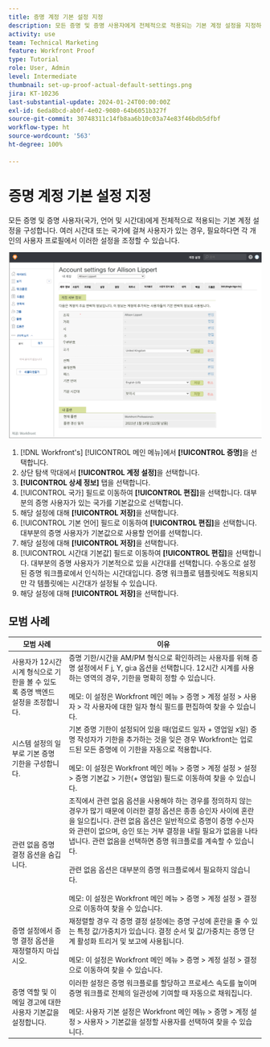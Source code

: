 ```yaml
---
title: 증명 계정 기본 설정 지정
description: 모든 증명 및 증명 사용자에게 전체적으로 적용되는 기본 계정 설정을 지정하는 방법을 알아봅니다.
activity: use
team: Technical Marketing
feature: Workfront Proof
type: Tutorial
role: User, Admin
level: Intermediate
thumbnail: set-up-proof-actual-default-settings.png
jira: KT-10236
last-substantial-update: 2024-01-24T00:00:00Z
exl-id: 6eda8bcd-ab0f-4e02-9080-64b6051b327f
source-git-commit: 30748311c14fb8aa6b10c03a74e83f46bdb5dfbf
workflow-type: ht
source-wordcount: '563'
ht-degree: 100%

---
```


# 증명 계정 기본 설정 지정

모든 증명 및 증명 사용자(국가, 언어 및 시간대)에게 전체적으로 적용되는 기본 계정 설정을 구성합니다. 여러 시간대 또는 국가에 걸쳐 사용자가 있는 경우, 필요하다면 각 개인의 사용자 프로필에서 이러한 설정을 조정할 수 있습니다.

![증명을 위한 계정 설정 창](assets/proof-system-setups-default-account-settings.png)

1. [!DNL Workfront's] [!UICONTROL 메인 메뉴]에서 **[!UICONTROL 증명]**&#x200B;을 선택합니다.
1. 상단 탐색 막대에서 **[!UICONTROL 계정 설정]**&#x200B;을 선택합니다.
1. **[!UICONTROL 상세 정보]** 탭을 선택합니다.
1. [!UICONTROL 국가] 필드로 이동하여 **[!UICONTROL 편집]**&#x200B;을 선택합니다. 대부분의 증명 사용자가 있는 국가를 기본값으로 선택합니다.
1. 해당 설정에 대해 **[!UICONTROL 저장]**&#x200B;을 선택합니다.
1. [!UICONTROL 기본 언어] 필드로 이동하여 **[!UICONTROL 편집]**&#x200B;을 선택합니다. 대부분의 증명 사용자가 기본값으로 사용할 언어를 선택합니다.
1. 해당 설정에 대해 **[!UICONTROL 저장]**&#x200B;을 선택합니다.
1. [!UICONTROL 시간대 기본값] 필드로 이동하여 **[!UICONTROL 편집]**&#x200B;을 선택합니다. 대부분의 증명 사용자가 기본적으로 있을 시간대를 선택합니다. 수동으로 설정된 증명 워크플로에서 인식하는 시간대입니다. 증명 워크플로 템플릿에도 적용되지만 각 템플릿에는 시간대가 설정될 수 있습니다.
1. 해당 설정에 대해 **[!UICONTROL 저장]**&#x200B;을 선택합니다.

## 모범 사례


| 모범 사례 | 이유 |
|---|---|
| 사용자가 12시간 시계 형식으로 기한을 볼 수 있도록 증명 백엔드 설정을 조정합니다. | 증명 기한/시간을 AM/PM 형식으로 확인하려는 사용자를 위해 증명 설정에서 F j, Y, gi:a 옵션을 선택합니다. 12시간 시계를 사용하는 영역의 경우, 기한을 명확히 정할 수 있습니다. <br> <br>메모: 이 설정은 Workfront 메인 메뉴 > 증명 > 계정 설정 > 사용자 > 각 사용자에 대한 일자 형식 필드를 편집하여 찾을 수 있습니다. |
| 시스템 설정의 일부로 기본 증명 기한을 구성합니다. | 기본 증명 기한이 설정되어 있을 때(업로드 일자 + 영업일 x일) 증명 작성자가 기한을 추가하는 것을 잊은 경우 Workfront는 업로드된 모든 증명에 이 기한을 자동으로 적용합니다. <br> <br>메모: 이 설정은 Workfront 메인 메뉴 > 증명 > 계정 설정 > 설정 > 증명 기본값 > 기한(+ 영업일) 필드로 이동하여 찾을 수 있습니다. |
| 관련 없음 증명 결정 옵션을 숨깁니다. | 조직에서 관련 없음 옵션을 사용해야 하는 경우를 정의하지 않는 경우가 많기 때문에 이러한 결정 옵션은 종종 승인자 사이에 혼란을 일으킵니다. 관련 없음 옵션은 일반적으로 증명이 증명 수신자와 관련이 없으며, 승인 또는 거부 결정을 내릴 필요가 없음을 나타냅니다. 관련 없음을 선택하면 증명 워크플로를 계속할 수 있습니다.<br> <br>관련 없음 옵션은 대부분의 증명 워크플로에서 필요하지 않습니다.<br> <br>메모: 이 설정은 Workfront 메인 메뉴 > 증명 > 계정 설정 > 결정으로 이동하여 찾을 수 있습니다. |
| 증명 설정에서 증명 결정 옵션을 재정렬하지 마십시오. | 재정렬할 경우 각 증명 결정 설정에는 증명 구성에 혼란을 줄 수 있는 특정 값/가중치가 있습니다. 결정 순서 및 값/가중치는 증명 단계 활성화 트리거 및 보고에 사용됩니다.<br> <br>메모: 이 설정은 Workfront 메인 메뉴 > 증명 > 계정 설정 > 결정으로 이동하여 찾을 수 있습니다. |
| 증명 역할 및 이메일 경고에 대한 사용자 기본값을 설정합니다. | 이러한 설정은 증명 워크플로를 할당하고 프로세스 속도를 높이며 증명 워크플로 전체의 일관성에 기여할 때 자동으로 채워집니다.<br> <br>메모: 사용자 기본 설정은 Workfront 메인 메뉴 > 증명 > 계정 설정 > 사용자 > 기본값을 설정할 사용자를 선택하여 찾을 수 있습니다. |

